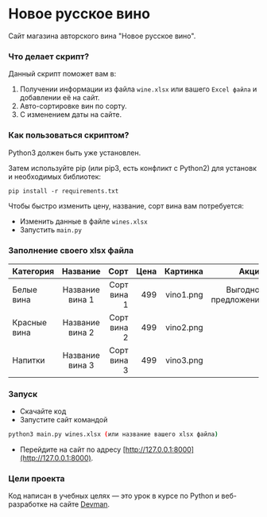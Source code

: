 # Новое русское вино

Сайт магазина авторского вина "Новое русское вино".

### Что делает скрипт?

Данный  скрипт поможет вам в:
1. Получении информации из файла `wine.xlsx` или вашего `Excel файла` и добавлении её на сайт.
1. Авто-сортировке вин по сорту.
2. С изменением даты на сайте.

### Как пользоваться скриптом?

Python3 должен быть уже установлен.

Затем используйте pip (или pip3, есть конфликт с Python2) для установки необходимых библиотек:
```bash
pip install -r requirements.txt
```

Чтобы быстро изменить цену, название, сорт вина вам потребуется:

- Изменить данные в файле `wines.xlsx`
- Запустить `main.py`

### Заполнение своего xlsx файла

| Категория   | Название | Сорт | Цена | Картинка | Акция |
|----------|:-------------:|------:|---------:|------:|-----------:|
| Белые вина |  Название вина 1 | Сорт вина 1 | 499 | vino1.png | Выгодное предложение |
| Красные вина |    Название вина 2   | Сорт вина 2 | 499 | vino2.png ||
| Напитки | Название вина 3 | Сорт вина 3 | 499 | vino3.png ||

### Запуск

- Скачайте код
- Запустите сайт командой 
```bash
python3 main.py wines.xlsx (или название вашего xlsx файла)
```
- Перейдите на сайт по адресу [http://127.0.0.1:8000](http://127.0.0.1:8000).

### Цели проекта

Код написан в учебных целях — это урок в курсе по Python и веб-разработке на сайте [Devman](https://dvmn.org).

 

